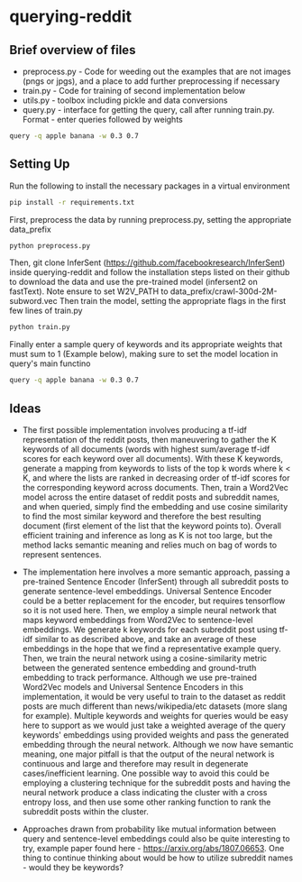 # querying-reddit 

## Brief overview of files

* preprocess.py - Code for weeding out the examples that are not images (pngs or jpgs), and a place to add further preprocessing if necessary
* train.py - Code for training of second implementation below
* utils.py - toolbox including pickle and data conversions
* query.py - interface for getting the query, call after running train.py. Format - enter queries followed by weights
```bash
query -q apple banana -w 0.3 0.7
```

## Setting Up
Run the following to install the necessary packages in a virtual environment
```bash
pip install -r requirements.txt
```
First, preprocess the data by running preprocess.py, setting the appropriate data_prefix
```bash
python preprocess.py
```
Then, git clone InferSent (https://github.com/facebookresearch/InferSent) inside querying-reddit and follow the installation steps listed on their github to download the data and use the pre-trained model (infersent2 on fastText). Note ensure to set W2V_PATH to data_prefix/crawl-300d-2M-subword.vec
Then train the model, setting the appropriate flags in the first few lines of train.py
```bash
python train.py
```
Finally enter a sample query of keywords and its appropriate weights that must sum to 1 (Example below), making sure to set the model location in query's main functino
```bash
query -q apple banana -w 0.3 0.7
```

## Ideas

* The first possible implementation involves producing a tf-idf representation of the reddit posts, then maneuvering to gather the K keywords of all documents (words with highest sum/average tf-idf scores for each keyword over all documents). With these K keywords, generate a mapping from keywords to lists of the top k words where k < K, and where the lists are ranked in decreasing order of tf-idf scores for the corresponding keyword across documents. Then, train a Word2Vec model across the entire dataset of reddit posts and subreddit names, and when queried, simply find the embedding and use cosine similarity to find the most similar keyword and therefore the best resulting document (first element of the list that the keyword points to). Overall efficient training and inference as long as K is not too large, but the method lacks semantic meaning and relies much on bag of words to represent sentences.

* The implementation here involves a more semantic approach, passing a pre-trained Sentence Encoder (InferSent) through all subreddit posts to generate sentence-level embeddings. Universal Sentence Encoder could be a better replacement for the encoder, but requires tensorflow so it is not used here. Then, we employ a simple neural network that maps keyword embeddings from Word2Vec to sentence-level embeddings. We generate k keywords for each subreddit post using tf-idf similar to as described above, and take an average of these embeddings in the hope that we find a representative example query. Then, we train the neural network using a cosine-similarity metric between the generated sentence embedding and ground-truth embedding to track performance. Although we use pre-trained Word2Vec models and Universal Sentence Encoders in this implementation, it would be very useful to train to the dataset as reddit posts are much different than news/wikipedia/etc datasets (more slang for example). Multiple keywords and weights for queries would be easy here to support as we would just take a weighted average of the query keywords' embeddings using provided weights and pass the generated embedding through the neural network. Although we now have semantic meaning, one major pitfall is that the output of the neural network is continuous and large and therefore may result in degenerate cases/inefficient learning. One possible way to avoid this could be employing a clustering technique for the subreddit posts and having the neural network produce a class indicating the cluster with a cross entropy loss, and then use some other ranking function to rank the subreddit posts within the cluster.

* Approaches drawn from probability like mutual information between query and sentence-level embeddings could also be quite interesting to try, example paper found here - https://arxiv.org/abs/1807.06653. One thing to continue thinking about would be how to utilize subreddit names - would they be keywords?
